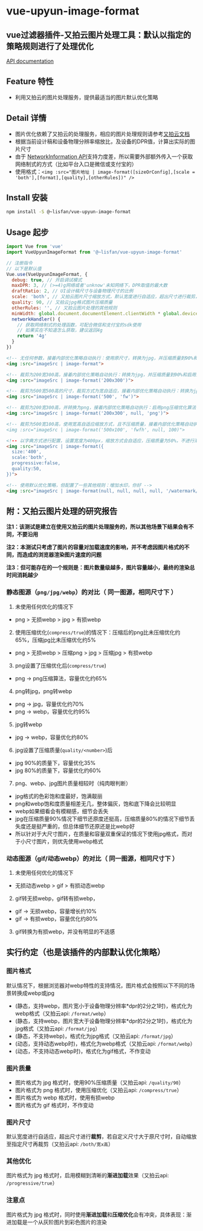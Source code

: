 # vue-upyun-image-format

## vue过滤器插件-又拍云图片处理工具：默认以指定的策略规则进行了处理优化

[API documentation](https://lisfan.github.io/vue-upyun-image-format/)

## Feature 特性

- 利用又拍云的图片处理服务，提供最适当的图片默认优化策略

## Detail 详情

- 图片优化依赖了又拍云的处理服务，相应的图片处理规则请参考[又拍云文档](http://docs.upyun.com/cloud/image/#webp)
- 根据当前设计稿和设备物理分辨率缩放比，及设备的DPR值，计算出实际的图片尺寸
- 由于 [NetworkInformation API](https://developer.mozilla.org/en-US/docs/Web/API/NetworkInformation)支持力度差，所以需要外部额外传入一个获取网络制式的方式（比如平台入口是微信或支付宝的）
- 使用格式：`<img :src="图片地址 | image-format([sizeOrConfig],[scale = 'both'],[format],[quality],[otherRules])" />`

## Install 安装

```bash
npm install -S @~lisfan/vue-upyun-image-format
```

## Usage 起步

```js
import Vue from 'vue'
import VueUpyunImageFormat from '@~lisfan/vue-upyun-image-format'

// 注册指令
// 以下是默认值
Vue.use(VueUpyunImageFormat, {
  debug: true, // 开启调试模式
  maxDPR: 3, // (>=4)g网络或者'unknow'未知网络下，DPR取值的最大数
  draftRatio: 2, // UI设计稿尺寸与设备物理尺寸的比例
  scale: 'both', // 又拍云图片尺寸缩放方式，默认宽度进行自适应，超出尺寸进行裁剪，若自定义尺寸大于原尺寸时，自动缩放至指定尺寸再裁剪
  quality: 90, // 又拍云jpg格式图片压缩质量
  otherRules: '', // 又拍云图片处理的其他规则
  minWidth: global.document.documentElement.clientWidth * global.devicePixelRatio / 2, //  默认值是(当前设备的物理分辨率 * 当前实际设备像素比的) 二分之一
  networkHandler() {
    // 获取网络制式的处理函数，可配合微信和支付宝的sdk使用
    // 如果实在不知道怎么获取，建议返回4g
    return '4g'
  }
})
```

```html
<!-- 无任何参数，接着内部优化策略自动执行：使用原尺寸，转换为jpg，并压缩质量到90%和启用渐进载入 -->
<img :src="imageSrc | image-format">

<!-- 裁剪为200宽300高，接着内部优化策略自动执行：转换为jpg，并压缩质量到90%和启用渐进载入 -->
<img :src="imageSrc | image-format('200x300')">

<!-- 裁剪为500宽500高的尺寸，裁剪方式为宽自适应，接着内部优化策略自动执行：转换为jpg，并压缩质量到90%和启用渐进载入 -->
<img :src="imageSrc | image-format('500', 'fw')">

<!-- 裁剪为200宽300高，并转换为png，接着内部优化策略自动执行：启用png压缩优化算法 -->
<img :src="imageSrc | image-format('200x300', null, 'png')">

<!-- 裁剪为500宽100高，使用宽高自适应缩放方式，且不压缩质量，接着内部优化策略自动执行：转换为jpg，启用渐进载入>
<img :src="imageSrc | image-format('500x100', 'fwfh', null, 100)">

<!-- 以字典方式进行配置，设置宽度为400px，缩放方式会自适应，压缩质量为50%，不进行渐进载入，接着内部优化策略自动执行：转换为jpg -->
<img :src="imageSrc | image-format({
  size:'400',
  scale:'both',
  progressive:false,
  quality:50,
})">

<!-- 使用默认优化策略，但配置了一些其他规则：增加水印，你好 -->
<img :src="imageSrc | image-format(null, null, null, null, '/watermark/text/5L2g5aW977yB')">
```

## 附：又拍云图片处理的研究报告

**注1：该测试是建立在使用又拍云的图片处理服务的，所以其他场景下结果会有不同，不要沿用**

**注2：本测试只考虑了图片的容量对加载速度的影响，并不考虑因图片格式的不同，而造成的浏览器渲染图片速度的问题**

**注3：但可能存在的一个规则是：图片数量级越多，图片容量越小，最终的渲染总时间消耗越少**

### 静态图源（`png/jpg/webp`）的对比（ 同一图源，相同尺寸下 ）

1. 未使用任何优化的情况下
  - png > 无损webp > jpg > 有损webp
2. 使用压缩优化(`compress/true`)的情况下：压缩后的png比未压缩优化约65%，压缩jpg比未压缩优化约5%
  - png > 无损webp > 压缩png > jpg > 压缩jpg > 有损webp
3. png设置了压缩优化后(`compress/true`)
  - png -> png压缩算法，容量优化约65%
4. png转jpg，png转webp
  - png -> jpg，容量优化约70%
  - png -> webp，容量优化约95%
5. jpg转webp
  - jpg -> webp，容量优化约80%
6. jpg设置了压缩质量(`quality/<number>`)后
  - jpg 90%的质量下，容量优化35%
  - jpg 80%的质量下，容量优化约60%
7. png、webp、jpg图片质量相较时（纯肉眼判断）
  - jpg格式的色彩饱和度最好，饱满靓丽
  - png和webp饱和度质量相差无几，整体偏灰，饱和底下降会比较明显
  - webp如果细看会有模糊感，细节会丢失
  - jpg在压缩质量90%情况下细节还原度还挺高，压缩质量80%的情况下细节丢失度还是挺严重的，但总体细节还原还是比webp好
  - 所以针对于大尺寸图片，在质量和容量双重保证的情况下使用jpg格式，而对于小尺寸图片，则优先使用webp格式

### 动态图源（gif/动态webp）的对比（ 同一图源，相同尺寸下 ）

1. 未使用任何优化的情况下
  - 无损动态webp > gif > 有损动态webp
2. gif转无损webp，gif转有损webp，
  - gif -> 无损webp，容量增长约10%
  - gif -> 有损webp，容量优化约80%
3. gif转换为有损webp，并没有明显的不适感

## 实行约定（也是该插件的内部默认优化策略）

### 图片格式

默认情况下，根据浏览器对webp特性的支持情况，图片格式会按照以下不同的场景转换成webp或jpg

- (静态，支持webp，图片宽小于设备物理分辨率*dpr的2分之1时)，格式化为webp格式（又拍云api: `/format/webp`）
- (静态，支持webp，图片宽大于设备物理分辨率*dpr的2分之1时)，格式化为jpg格式（又拍云api: `/format/jpg`）
- (静态，不支持webp)，格式化为jpg格式（又拍云api: `/format/jpg`）
- (动态，支持动态webp时)，格式化为webp格式（又拍云api: `/format/webp`）
- (动态，不支持动态webp时)，格式化为gif格式，不作变动

### 图片质量

- 图片格式为 jpg 格式时，使用90%压缩质量（又拍云api: `/quality/90`）
- 图片格式为 png 格式时，使用压缩优化（又拍云api: `/compress/true`）
- 图片格式为 webp 格式时，使用有损webp
- 图片格式为 gif 格式时，不作变动

### 图片尺寸

默认宽度进行自适应，超出尺寸进行**裁剪**，若自定义尺寸大于原尺寸时，自动缩放至指定尺寸再裁剪（又拍云api: `/both/宽x高`）

### 其他优化

图片格式为 jpg 格式时，启用模糊到清晰的**渐进加载**效果（又拍云api: `/progressive/true`）

### 注意点

图片格式为 jpg 格式时，同时使用**渐进加载**和**压缩优化**会有冲突，具体表现：渐进加载是一个从灰阶图片到彩色图片的渲染
